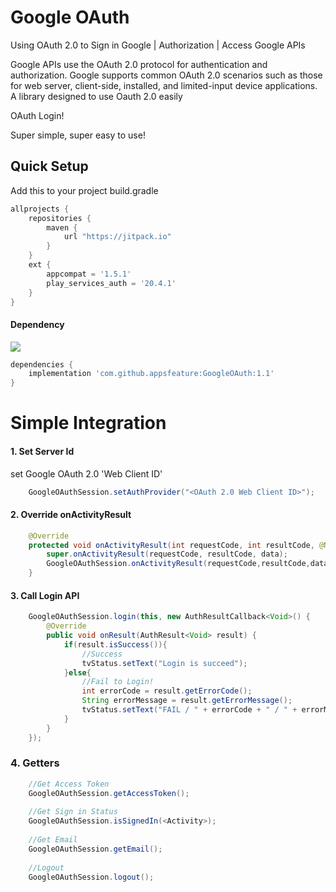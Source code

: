 # Google OAuth
Using OAuth 2.0 to Sign in Google | Authorization | Access Google APIs

Google APIs use the OAuth 2.0 protocol for authentication and authorization. 
Google supports common OAuth 2.0 scenarios such as those for web server, client-side, 
installed, and limited-input device applications.
A library designed to use Oauth 2.0 easily

OAuth Login! 

Super simple, super easy to use!

## Quick Setup

Add this to your project build.gradle
``` gradle
allprojects {
    repositories {
        maven {
            url "https://jitpack.io"
        }
    }
    ext {
        appcompat = '1.5.1'
        play_services_auth = '20.4.1'
    }
}
```

#### Dependency
[![](https://jitpack.io/v/appsfeature/GoogleOAuth.svg)](https://jitpack.io/#appsfeature/GoogleOAuth)
``` gradle
dependencies {
    implementation 'com.github.appsfeature:GoogleOAuth:1.1'
}
```


# Simple Integration

#### 1. Set Server Id

set Google OAuth 2.0 'Web Client ID'

``` java
    GoogleOAuthSession.setAuthProvider("<OAuth 2.0 Web Client ID>");
```

#### 2. Override onActivityResult

``` java
    @Override
    protected void onActivityResult(int requestCode, int resultCode, @Nullable Intent data) {
        super.onActivityResult(requestCode, resultCode, data);
        GoogleOAuthSession.onActivityResult(requestCode,resultCode,data);
    }
```

#### 3. Call Login API

``` java 
    GoogleOAuthSession.login(this, new AuthResultCallback<Void>() {
        @Override
        public void onResult(AuthResult<Void> result) {
            if(result.isSuccess()){
                //Success
                tvStatus.setText("Login is succeed");
            }else{
                //Fail to Login!
                int errorCode = result.getErrorCode();
                String errorMessage = result.getErrorMessage();
                tvStatus.setText("FAIL / " + errorCode + " / " + errorMessage);
            }
        }
    });
```

### 4. Getters

``` java
    //Get Access Token
    GoogleOAuthSession.getAccessToken();
    
    //Get Sign in Status
    GoogleOAuthSession.isSignedIn(<Activity>);
    
    //Get Email
    GoogleOAuthSession.getEmail();
    
    //Logout
    GoogleOAuthSession.logout();
```

